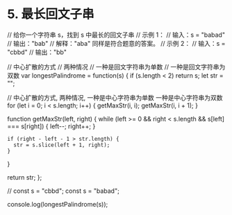 # 5. 最长回文子串

// 给你一个字符串 s，找到 s 中最长的回文子串
// 示例 1：
// 输入：s = "babad"
// 输出："bab"
// 解释："aba" 同样是符合题意的答案。
// 示例 2：
// 输入：s = "cbbd"
// 输出："bb"

// 中心扩散的方式
// 两种情况
// 一种是回文字符串为单数
// 一种是回文字符串为双数
var longestPalindrome = function(s) {
  if (s.length < 2) return s;
  let str = "";

  // 中心扩散的方式, 两种情况, 一种是中心字符串为单数 一种是中心字符串为双数
  for (let i = 0; i < s.length; i++) {
    getMaxStr(i, i);
    getMaxStr(i, i + 1);
  }

  function getMaxStr(left, right) {
    while (left >= 0 && right < s.length && s[left] === s[right]) {
      left--;
      right++;
    }

    if (right - left - 1 > str.length) {
      str = s.slice(left + 1, right);
    }
  }

  return str;
};

// const s = "cbbd";
const s = "babad";

console.log(longestPalindrome(s));
